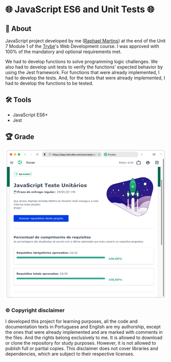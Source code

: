 # :globe_with_meridians: JavaScript ES6 and Unit Tests :globe_with_meridians:

## :page_with_curl: About

JavaScript project developed by me ([Raphael Martins](https://www.linkedin.com/in/raphaelameidamartins/)) at the end of the Unit 7 Module 1 of the [Trybe](https://www.betrybe.com)'s Web Development course. I was approved with 100% of the mandatory and optional requirements met.

We had to develop functions to solve programming logic challenges. We also had to develop unit tests to verify the functions' expected behavior by using the Jest framework. For functions that were already implemented, I had to develop the tests. And, for the tests that were already implemented, I had to develop the functions to be tested.

## :hammer_and_wrench: Tools

* JavaScript ES6+
* Jest

## :trophy: Grade

![My grade of the project - Minha nota no projeto](./nota.png)

### :copyright: Copyright disclaimer

I developed this project for learning purposes, all the code and documentation texts in Portuguese and English are my authorship, except the ones that were already implemented and are marked with comments in the files. And the rights belong exclusively to me. It is allowed to download or clone the repository for study purposes. However, it is not allowed to publish full or partial copies. This disclaimer does not cover libraries and dependencies, which are subject to their respective licenses.
